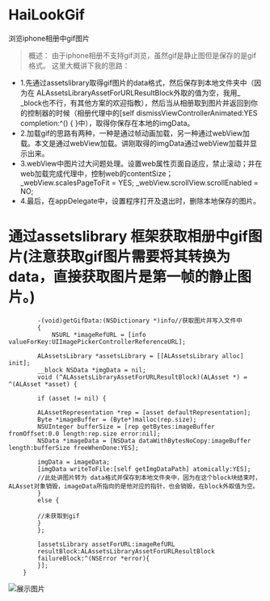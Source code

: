 # HaiLookGif
浏览iphone相册中gif图片

>概述：
    由于iphone相册不支持gif浏览，虽然gif是静止图但是保存的是gif格式。
    这里大概讲下我的思路：
    
- 1.先通过assetslibrary取得gif图片的data格式，然后保存到本地文件夹中（因为在 ALAssetsLibraryAssetForURLResultBlock外取的值为空，我用_ _block也不行，有其他方案的欢迎指教），然后当从相册取到图片并返回到你的控制器的时候（相册代理中的[self dismissViewControllerAnimated:YES completion:^() { }中），取得你保存在本地的imgData。
- 2.加载gif的思路有两种，一种是通过帧动画加载，另一种通过webView加载。本文是通过webView加载。讲刚取得的imgData通过webView加载并显示出来。
- 3.webView中图片过大问题处理。设置web属性页面自适应，禁止滚动；并在web加载完成代理中，控制web的contentSize；
                _webView.scalesPageToFit = YES;
                _webView.scrollView.scrollEnabled = NO;
- 4.最后，在appDelegate中，设置程序打开及退出时，删除本地保存的图片。
    
#  通过assetslibrary 框架获取相册中gif图片(注意获取gif图片需要将其转换为data，直接获取图片是第一帧的静止图片。)
    
```
        -(void)getGifData:(NSDictionary *)info//获取图片并写入文件中
        {
            NSURL *imageRefURL = [info valueForKey:UIImagePickerControllerReferenceURL];
    
        ALAssetsLibrary *assetsLibrary = [[ALAssetsLibrary alloc] init];
        __block NSData *imgData = nil;
        void (^ALAssetsLibraryAssetForURLResultBlock)(ALAsset *) = ^(ALAsset *asset) {
        
        if (asset != nil) {
        
        ALAssetRepresentation *rep = [asset defaultRepresentation];
        Byte *imageBuffer = (Byte*)malloc(rep.size);
        NSUInteger bufferSize = [rep getBytes:imageBuffer fromOffset:0.0 length:rep.size error:nil];
        NSData *imageData = [NSData dataWithBytesNoCopy:imageBuffer length:bufferSize freeWhenDone:YES];
        
        imgData = imageData;
        [imgData writeToFile:[self getImgDataPath] atomically:YES];
        //此处讲图片转为 data格式并保存到本地文件夹中，因为在这个block块结束时，ALAsset对象销毁，imageData所指向的是他对应的指针，也会销毁，在block外取值为空。
        }
        else {
        
        //未获取到gif
        }
        };
        
        [assetsLibrary assetForURL:imageRefURL
        resultBlock:ALAssetsLibraryAssetForURLResultBlock
        failureBlock:^(NSError *error){
        }];
    }

```

![展示图片](https://github.com/diankuanghuolong/HaiLookGif/blob/master/HaiLookGif/showImages/gifLook.gif)
